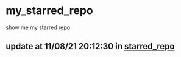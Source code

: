# my_starred_repo
show me my starred repo

update at 11/08/21 20:12:30 in [starred_repo](./index.html)
---

